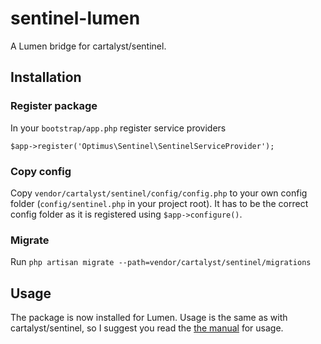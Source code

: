 # sentinel-lumen
A Lumen bridge for cartalyst/sentinel.

## Installation

### Register package

In your ```bootstrap/app.php``` register service providers

```
$app->register('Optimus\Sentinel\SentinelServiceProvider');
```

### Copy config

Copy ```vendor/cartalyst/sentinel/config/config.php``` to your own config folder (```config/sentinel.php``` in your project root). It has to be the correct config folder as it is registered using ```$app->configure()```.

### Migrate

Run ```php artisan migrate --path=vendor/cartalyst/sentinel/migrations```

## Usage

The package is now installed for Lumen. Usage is the same as with cartalyst/sentinel, so I suggest you read 
the [the manual](https://cartalyst.com/manual/sentinel/2.0) for usage.